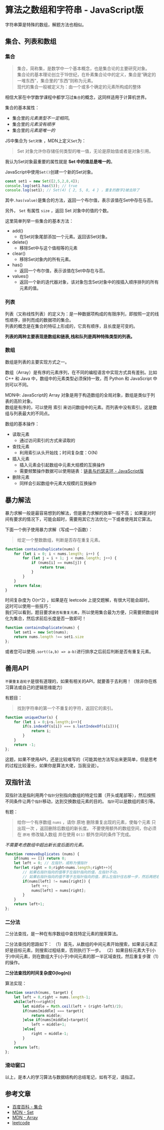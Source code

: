 # 算法之数组和字符串 - JavaScript版

字符串算是特殊的数组，解题方法也相似。

## 集合、列表和数组

### 集合

> 集合，简称集，是数学中一个基本概念，也是集合论的主要研究对象。  
> 集合论的基本理论创立于19世纪，在朴素集合论中的定义，集合是“确定的一堆东西”，集合里的“东西”则称为元素。  
> 现代的集合一般被定义为：由一个或多个确定的元素所构成的整体  

相信大家在中学数学课程中都学习过`集合`的概念，这同样适用于计算机世界。

集合的基本属性：
- 集合里的*元素类型不一定相同*。
- 集合里的*元素没有顺序*
- 集合里的*元素是唯一的*

JS中集合为 `Set对象` ，MDN上定义`Set`为：
> Set 对象允许你存储任何类型的唯一值，无论是原始值或者是对象引用。

我认为Set对象最重要的属性就是 **Set 中的值总是唯一的**。

JavaScript中使用`Set()`创建一个新的Set对象。
```javascript
const set1 = new Set([2,5,2,8,4]);
console.log(set1.has(5)); // true
console.log(set1); // Set(4) { 2, 5, 8, 4 } ，重复的数字2被去除了
```
其中`.has(value)`是集合的方法，返回一个布尔值，表示该值在Set中存在与否。

另外， `Set` 有属性 `size` ，返回 Set 对象中的值的个数。

这里简单列举一些集合的基本方法：
- add()
  - 在Set对象尾部添加一个元素。返回该Set对象。
- delete()
  - 移除Set中与这个值相等的元素
- clear()
  - 移除Set对象内的所有元素。
- has()
  - 返回一个布尔值，表示该值在Set中存在与否。
- values()
  - 返回一个新的迭代器对象，该对象包含Set对象中的按插入顺序排列的所有元素的值。

### 列表

列表（又称线性列表）的定义为：是一种数据项构成的有限序列，即按照一定的线性顺序，排列而成的数据项的集合。  
列表的概念是在集合的特征上形成的，它具有顺序，且长度是可变的。

**列表的两种主要表现是数组和链表,栈和队列是两种特殊类型的列表。**

### 数组
数组是列表的主要实现方式之一。

数组（Array）是有序的元素序列，在不同的编程语言中实现方式具有差别。比如 C++ 和 Java 中，数组中的元素类型必须保持一致，而 Python 和 JavaScript 中则可以不同。

MDN中: JavaScript的 Array 对象是用于构造数组的全局对象，数组是类似于列表的高阶对象。  
数组是有序的，可以使用 索引 来访问数组中的元素。而列表中没有索引，这是数组与列表最大的不同点。

数组的基本操作：
- 读取元素
  - 通过访问索引的方式来读取的
- 查找元素
  - 利用索引从头开始找；时间复杂度：O(N)
- 插入元素
  - 插入元素会引起数组中元素大规模的互换操作
  - 需要频繁操作数据可以使用链表：[链表与约瑟夫环 - JavaScript版](https://blog.csdn.net/qq_46590483/article/details/122014764?spm=1001.2014.3001.5501)
- 删除元素
  - 同样会引起数组中元素大规模的互换操作

## 暴力解法
暴力求解一般是最容易想到的解法，但是暴力求解的效率一般不高；
如果是对时间有要求的情况下，可能会超时，需要用其它方法优化一下或者使用其它算法。  

下面一个例子使用暴力求解（写成一个函数）：
> 给定一个整数数组，判断是否存在重复元素。

```javascript
function containsDuplicate(nums) {
    for (let i = 0; i < nums.length; i++) {
        for (let j = i + 1; j < nums.length; j++) {
            if (nums[i] == nums[j]) {
                return true;
            }
        }
    }
    return false;
}
```
时间复杂度为 O(n^2) ，如果是在 leetcode 上提交题解，有很大可能会超时。    
这时可以使用一些技巧：  
我们可以看到，题目要求`是否有重复元素`，所以使用集合最为方便，只需要把数组转化为集合，然后求前后长度是否一致即可！
```javascript
function containsDuplicate(nums) {
    let set1 = new Set(nums);
    return nums.length !== set1.size
};
```
或者您可以使用`.sort((a,b) => a-b)`进行排序之后前后判断是否有重复元素。

## 善用API
`不要重复造轮子`是很有道理的，如果有相关的API，就要善于去利用！（除非你在练习算法或自己的逻辑思维能力）

有题目：
> 找到字符串的第一个不重复的字符，返回它的索引。
```javascript
function uniqueChar(s) {
    for (let i = 0;i<s.length;i++){
        if(s.indexOf(s[i]) === s.lastIndexOf(s[i])){
            return i;
        }
    }
    return -1;
};
```
这题，如果不使用API，还是比较难写的（可能其他方法写出来更简单，但是思考的过程比较漫长，如果你是算法大佬，当我没说）。

## 双指针法
双指针法是指利用两个`指针`分别指向数组的特定位置（开头或尾部等），然后按照不同条件让两个`指针`移动，达到交换数组元素的目的。
`指针`可以是数组的索引等。

有题：
> 给你一个有序数组 `nums` ，请你 原地 删除重复出现的元素，使每个元素 只出现一次 ，返回删除后数组的新长度。
> 不要使用额外的数组空间，你必须在 `原地` 修改输入数组 并在使用 `O(1)` 额外空间的条件下完成。

_不需要考虑数组中超出新长度后面的元素。_

```javascript
function removeDuplicates (nums) {
    if(nums == []) return 0;
    let left = 0; // 左指针，或称为慢指针
    for(let right = 0;right<nums.length;right++){
        // 如果右指针指向的值等于左指针指向的值，左指针不动。
        // 如果右指针指向的值不等于左指针指向的值，那么左指针往右移一步，然后再把右指针指向的值赋给左指针。
        if(nums[left] != nums[right]) {
            left ++;
            nums[left] = nums[right];
        }
    }
    return left+1;
};
```

### 二分法
二分法查找，是一种在有序数组中查找特定元素的搜索算法。

二分法查找的思路如下：
（1）首先，从数组的中间元素开始搜索，如果该元素正好是目标元素，则搜索过程结束，否则执行下一步。
（2）如果目标元素大于(小于)中间元素，则在数组大于(小于)中间元素的那一半区域查找，然后重复步骤（1）的操作。

**二分法查找的时间复杂度O(log(n))**

算法实现：
```javascript
function search(nums, target) {
    let left = 0,right = nums.length-1;
    while(left<=right){
        let middle = Math.ceil(left + (right-left)/2);
        if(nums[middle] === target){
            return middle;
        }else if(nums[middle]<target){
            left = middle+1;
        }else{
            right = middle-1;
        }
    }
    return left;
};
```

### 滑动窗口





以上，是本人的学习算法与数据结构的总结笔记，如有不足，请指正。

## 参考文章

- [百度百科 - 集合](https://baike.baidu.com/item/%E9%9B%86%E5%90%88/2908117?fr=aladdin)
- [MDN - Set](https://developer.mozilla.org/zh-CN/docs/Web/JavaScript/Reference/Global_Objects/Set)
- [MDN - Array](https://developer.mozilla.org/zh-CN/docs/Web/JavaScript/Reference/Global_Objects/Array)
- [leetcode](https://leetcode-cn.com/leetbook/read/array-and-string)

